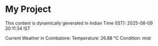 # My Project

This content is dynamically generated in Indian Time (IST): 2025-08-09 20:11:34 IST


Current Weather in Coimbatore:
Temperature: 26.88 °C
Condition: mist
